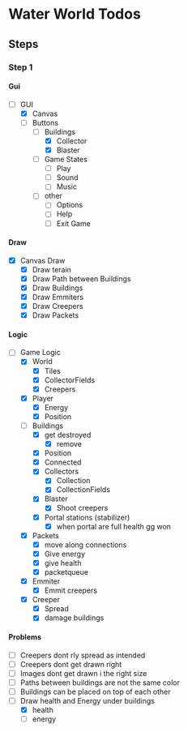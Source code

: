 # Water World Todos
## Steps
### Step 1
#### Gui
* [ ] GUI
  * [X] Canvas
  * [ ] Buttons
    * [ ] Buildings
      * [X] Collector
      * [X] Blaster
    * [ ] Game States
      * [ ] Play
      * [ ] Sound
      * [ ] Music
    * [ ] other
      * [ ] Options
      * [ ] Help
      * [ ] Exit Game

#### Draw
* [X] Canvas Draw
  * [X] Draw terain
  * [X] Draw Path between Buildings
  * [X] Draw Buildings
  * [X] Draw Emmiters
  * [X] Draw Creepers
  * [X] Draw Packets

#### Logic
* [ ] Game Logic
  * [X] World
    * [X] Tiles
    * [X] CollectorFields
    * [X] Creepers
  * [X] Player
    * [X] Energy
    * [X] Position
  * [ ] Buildings
    * [X] get destroyed
      * [X] remove
    * [X] Position
    * [X] Connected
    * [x] Collectors
      * [X] Collection
      * [x] CollectionFields
    * [x] Blaster
      * [x] Shoot creepers
    * [X] Portal stations (stabilizer)
      * [X] when portal are full health gg won
  * [x] Packets
    * [x] move along connections
    * [x] Give energy
    * [x] give health
    * [x] packetqueue
  * [X] Emmiter
    * [X] Emmit creepers
  * [X] Creeper
    * [X] Spread
    * [X] damage buildings

#### Problems
* [ ] Creepers dont rly spread as intended
* [ ] Creepers dont get drawn right
* [ ] Images dont get drawn i the right size
* [ ] Paths between buildings are not the same color
* [ ] Buildings can be placed on top of each other
* [ ] Draw health and Energy under buildings
  * [X] health
  * [ ] energy